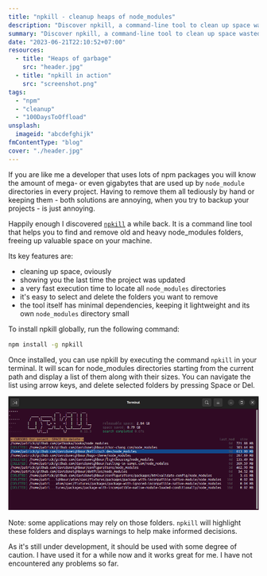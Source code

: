 ```yaml
---
title: "npkill - cleanup heaps of node_modules"
description: "Discover npkill, a command-line tool to clean up space wasted by node_modules folders. Easy to use, fast, and minimal dependencies."
summary: "Discover npkill, a command-line tool to clean up space wasted by node_modules folders. Easy to use, fast, and minimal dependencies."
date: "2023-06-21T22:10:52+07:00"
resources:
  - title: "Heaps of garbage"
    src: "header.jpg"
  - title: "npkill in action"
    src: "screenshot.png"
tags:
  - "npm"
  - "cleanup"
  - "100DaysToOffload"
unsplash:
  imageid: "abcdefghijk"
fmContentType: "blog"
cover: "./header.jpg"
---
```


If you are like me a developer that uses lots of npm packages you will know the amount of mega- or even gigabytes that are used up by `node_module` directories in every project. Having to remove them all tediously by hand or keeping them - both solutions are annoying, when you try to backup your projects - is just annoying.

Happily enough I discovered [`npkill`](https://github.com/voidcosmos/npkill) a while back. It is a command line tool that helps you to find and remove old and heavy node\_modules folders, freeing up valuable space on your machine.

Its key features are:

*   cleaning up space, oviously
*   showing you the last time the project was updated
*   a very fast execution time to locate all `node_modules` directories
*   it's easy to select and delete the folders you want to remove
*   the tool itself has minimal dependencies, keeping it lightweight and its own `node_modules` directory small

To install npkill globally, run the following command:

```bash
npm install -g npkill
```

Once installed, you can use npkill by executing the command `npkill` in your terminal. It will scan for node\_modules directories starting from the current path and display a list of them along with their sizes. You can navigate the list using arrow keys, and delete selected folders by pressing Space or Del.

![npkill in action](screenshot.png)

Note: some applications may rely on those folders. `npkill` will highlight these folders and displays warnings to help make informed decisions.

As it's still under development, it should be used with some degree of caution. I have used it for a while now and it works great for me. I have not encountered any problems so far.
